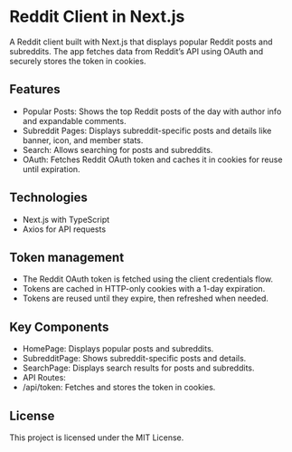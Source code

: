 # Reddit Client in Next.js

A Reddit client built with Next.js that displays popular Reddit posts and subreddits. The app fetches data from Reddit’s API using OAuth and securely stores the token in cookies.

## Features

- Popular Posts: Shows the top Reddit posts of the day with author info and expandable comments.
- Subreddit Pages: Displays subreddit-specific posts and details like banner, icon, and member stats.
- Search: Allows searching for posts and subreddits.
- OAuth: Fetches Reddit OAuth token and caches it in cookies for reuse until expiration.

## Technologies

- Next.js with TypeScript
- Axios for API requests

## Token management

- The Reddit OAuth token is fetched using the client credentials flow.
- Tokens are cached in HTTP-only cookies with a 1-day expiration.
- Tokens are reused until they expire, then refreshed when needed.

## Key Components

- HomePage: Displays popular posts and subreddits.
- SubredditPage: Shows subreddit-specific posts and details.
- SearchPage: Displays search results for posts and subreddits.
- API Routes:
- /api/token: Fetches and stores the token in cookies.

## License

This project is licensed under the MIT License.
